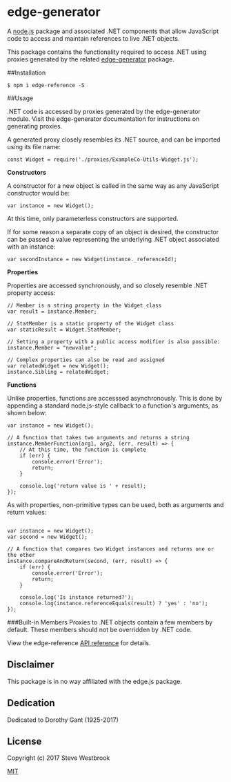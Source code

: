 # edge-generator

A [node.js](https://nodejs.org) package and associated .NET components that allow JavaScript code to access and maintain references to live .NET objects.

This package contains the functionality required to access .NET using proxies generated by the related [edge-generator](https://github.com/SteveWestbrook/edge-generator) package.

##Installation

```
$ npm i edge-reference -S
```

##Usage

.NET code is accessed by proxies generated by the edge-generator module.  Visit the edge-generator documentation for instructions on generating proxies.

A generated proxy closely resembles its .NET source, and can be imported using its file name:

```
const Widget = require('./proxies/ExampleCo-Utils-Widget.js');
```

**Constructors**

A constructor for a new object is called in the same way as any JavaScript constructor would be:

```
var instance = new Widget();
```

At this time, only parameterless constructors are supported.

If for some reason a separate copy of an object is desired, the constructor can be passed a value representing the underlying .NET object associated with an instance:

```
var secondInstance = new Widget(instance._referenceId);

```

**Properties**

Properties are accessed synchronously, and so closely resemble .NET property access:

```
// Member is a string property in the Widget class
var result = instance.Member;

// StatMember is a static property of the Widget class
var staticResult = Widget.StatMember;

// Setting a property with a public access modifier is also possible:
instance.Member = "newvalue";

// Complex properties can also be read and assigned
var relatedWidget = new Widget();
instance.Sibling = relatedWidget;
```

**Functions**

Unlike properties, functions are accesssed asynchronously.  This is done by appending a standard node.js-style callback to a function's arguments, as shown below:

```
var instance = new Widget();

// A function that takes two arguments and returns a string
instance.MemberFunction(arg1, arg2, (err, result) => {
	// At this time, the function is complete
	if (err) {
		console.error('Error');
		return;
	}

	console.log('return value is ' + result);
});
```

As with properties, non-primitive types can be used, both as arguments and return values:
```

var instance = new Widget();
var second = new Widget();

// A function that compares two Widget instances and returns one or the other
instance.compareAndReturn(second, (err, result) => {
	if (err) {
		console.error('Error');
		return;
	}

	console.log('Is instance returned?');
	console.log(instance.referenceEquals(result) ? 'yes' : 'no');
});
```

###Built-in Members
Proxies to .NET objects contain a few members by default.  These members should not be overridden by .NET code.

View the edge-reference [API reference](doc/edge-reference.md) for details.

## Disclaimer
This package is in no way affiliated with the edge.js package.

## Dedication
Dedicated to Dorothy Gant (1925-2017)

## License
Copyright (c) 2017 Steve Westbrook

[MIT](LICENSE)
